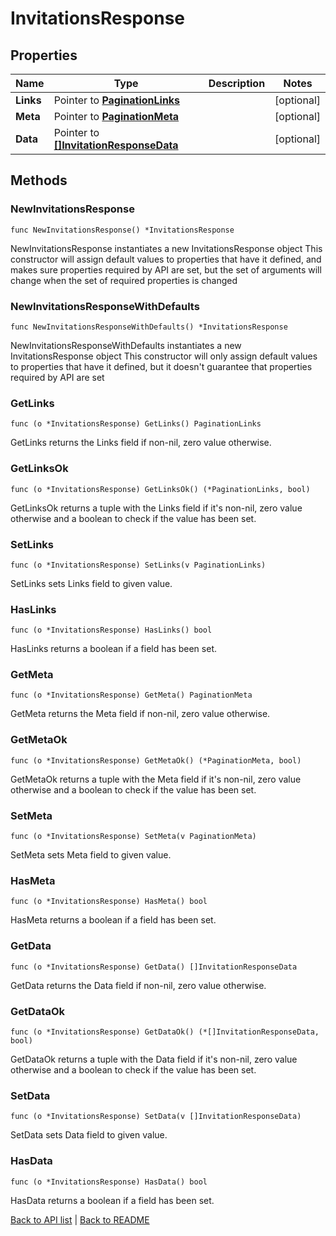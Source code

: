 # InvitationsResponse

## Properties

Name | Type | Description | Notes
------------ | ------------- | ------------- | -------------
**Links** | Pointer to [**PaginationLinks**](PaginationLinks.md) |  | [optional] 
**Meta** | Pointer to [**PaginationMeta**](PaginationMeta.md) |  | [optional] 
**Data** | Pointer to [**[]InvitationResponseData**](InvitationResponseData.md) |  | [optional] 

## Methods

### NewInvitationsResponse

`func NewInvitationsResponse() *InvitationsResponse`

NewInvitationsResponse instantiates a new InvitationsResponse object
This constructor will assign default values to properties that have it defined,
and makes sure properties required by API are set, but the set of arguments
will change when the set of required properties is changed

### NewInvitationsResponseWithDefaults

`func NewInvitationsResponseWithDefaults() *InvitationsResponse`

NewInvitationsResponseWithDefaults instantiates a new InvitationsResponse object
This constructor will only assign default values to properties that have it defined,
but it doesn't guarantee that properties required by API are set

### GetLinks

`func (o *InvitationsResponse) GetLinks() PaginationLinks`

GetLinks returns the Links field if non-nil, zero value otherwise.

### GetLinksOk

`func (o *InvitationsResponse) GetLinksOk() (*PaginationLinks, bool)`

GetLinksOk returns a tuple with the Links field if it's non-nil, zero value otherwise
and a boolean to check if the value has been set.

### SetLinks

`func (o *InvitationsResponse) SetLinks(v PaginationLinks)`

SetLinks sets Links field to given value.

### HasLinks

`func (o *InvitationsResponse) HasLinks() bool`

HasLinks returns a boolean if a field has been set.

### GetMeta

`func (o *InvitationsResponse) GetMeta() PaginationMeta`

GetMeta returns the Meta field if non-nil, zero value otherwise.

### GetMetaOk

`func (o *InvitationsResponse) GetMetaOk() (*PaginationMeta, bool)`

GetMetaOk returns a tuple with the Meta field if it's non-nil, zero value otherwise
and a boolean to check if the value has been set.

### SetMeta

`func (o *InvitationsResponse) SetMeta(v PaginationMeta)`

SetMeta sets Meta field to given value.

### HasMeta

`func (o *InvitationsResponse) HasMeta() bool`

HasMeta returns a boolean if a field has been set.

### GetData

`func (o *InvitationsResponse) GetData() []InvitationResponseData`

GetData returns the Data field if non-nil, zero value otherwise.

### GetDataOk

`func (o *InvitationsResponse) GetDataOk() (*[]InvitationResponseData, bool)`

GetDataOk returns a tuple with the Data field if it's non-nil, zero value otherwise
and a boolean to check if the value has been set.

### SetData

`func (o *InvitationsResponse) SetData(v []InvitationResponseData)`

SetData sets Data field to given value.

### HasData

`func (o *InvitationsResponse) HasData() bool`

HasData returns a boolean if a field has been set.


[Back to API list](../README.md#documentation-for-api-endpoints) | [Back to README](../README.md)


